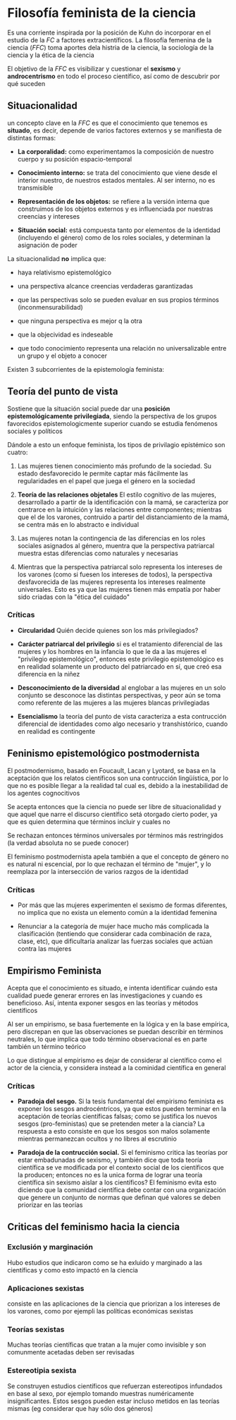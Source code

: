 # Filosofía feminista de la ciencia

Es una corriente inspirada por la posición de Kuhn do incorporar en el
estudio de la _FC_ a factores extracientíficos. La filosofía femenina de la
ciencia (_FFC_) toma aportes dela histria de la ciencia, la sociología de la
ciencia y la ética de la ciencia

El objetivo de la _FFC_ es visibilizar y cuestionar el **sexismo** y
**androcentrismo** en todo el proceso científico, así como de descubrir por
qué suceden

## Situacionalidad

un concepto clave en la _FFC_ es que el conocimiento que tenemos es
**situado**, es decir, depende de varios factores externos y se manifiesta
de distintas formas:

* **La corporalidad:** como experimentamos la composición de nuestro cuerpo
    y su posición espacio-temporal

* **Conocimiento interno:** se trata del conocimiento que viene desde el
    interior nuestro, de nuestros estados mentales. Al ser interno, no es
    transmisible

* **Representación de los objetos:** se refiere a la versión interna que
    construimos de los objetos externos y es influenciada por nuestras
    creencias y intereses

* **Situación social:** está compuesta tanto por elementos de la identidad
    (incluyendo el género) como de los roles sociales, y determinan la
    asignación de poder

La situacionalidad **no** implica que:

* haya relativismo epistemológico

* una perspectiva alcance creencias verdaderas garantizadas

* que las perspectivas solo se pueden evaluar en sus propios términos
    (inconmensurabilidad)

* que ninguna perspectiva es mejor q la otra

* que la objecividad es indeseable

* que todo conocimiento representa una relación no universalizable entre un
    grupo y el objeto a conocer

Existen 3 subcorrientes de la epistemología feminista:

## Teoría del punto de vista

Sostiene que la situación social puede dar una **posición
epistemológicamente privilegiada**, siendo la perspectiva de los grupos
favorecidos epistemologicmente superior cuando se estudia fenómenos sociales
y políticos

Dándole a esto un enfoque feminista, los tipos de privilagio epístémico son
cuatro:

1. Las mujeres tienen conocimiento más profundo de la sociedad. Su estado
   desfavorecido le permite captar más fácilmente las regularidades en el
   papel que juega el género en la sociedad

2. **Teoría de las relaciones objetales** El estilo cognitivo de las
   mujeres, desarrollado a partir de la identificación con la mamá, se
   caracteriza por centrarce en la intuición y las relaciones entre
   componentes; mientras que el de los varones, contruido a partir del
   distanciamiento de la mamá, se centra más en lo abstracto e individual

3. Las mujeres notan la contingencia de las diferencias en los roles
   sociales asignados al género, muentra que la perspectiva patriarcal
   muestra estas diferencias como naturales y necesarias

4. Mientras que la perspectiva patriarcal solo representa los intereses de
   los varones (como si fuesen los intereses de todos), la perspectiva
   desfavorecida de las mujeres representa los intereses realmente
   universales. Esto es ya que las mujeres tienen más empatía por haber sido
   criadas con la "ética del cuidado"

### Críticas

* **Circularidad** Quién decide quienes son los más privilegiados?

* **Carácter patriarcal del privilegio** si es el tratamiento diferencial de
    las mujeres y los hombres en la infancia lo que le da a las mujeres el
    "privilegio epistemológico", entonces este privilegio epistemológico es
    en realidad solamente un producto del patriarcado en sí, que creó esa
    diferencia en la niñez

* **Desconocimiento de la diversidad** al englobar a las mujeres en un solo
    conjunto se desconoce las distintas perspectivas, y peor aún se toma
    como referente de las mujeres a las mujeres blancas privilegiadas

* **Esencialismo** la teoría del punto de vista caracteriza a esta
    contrucción diferencial de identidades como algo necesario y
    transhistórico, cuando en realidad es contingente

## Feninismo epistemológico postmodernista

El postmodernismo, basado en Foucault, Lacan y Lyotard, se basa en la
aceptación que los relatos científicos son una contrucción lingüística, por
lo que no es posible llegar a la realidad tal cual es, debido a la
inestabilidad de los agentes cognocitivos

Se acepta entonces que la ciencia no puede ser libre de situacionalidad y
que aquel que narre el discurso científico setá otorgado cierto poder, ya
que es quien determina que términos incluir y cuales no

Se rechazan entonces términos universales por términos más restringidos (la
verdad absoluta no se puede conocer)

El feminismo postmodernista apela también a que el concepto de género no es
natural ni escencial, por lo que rechazan el término de "mujer", y lo
reemplaza por la intersección de varios razgos de la identidad

### Críticas

* Por más que las mujeres experimenten el sexismo de formas diferentes, no
    implica que no exista un elemento común a la identidad femenina

* Renunciar a la categoría de mujer hace mucho más complicada la
    clasificación (tentiendo que considerar cada combinación de raza, clase,
    etc), que dificultaría analizar las fuerzas sociales que actúan contra
    las mujeres

## Empirismo Feminista

Acepta que el conocimiento es situado, e intenta identificar cuándo esta
cualidad puede generar errores en las investigaciones y cuando es
beneficioso. Así, intenta exponer sesgos en las teorías y métodos
científicos

Al ser un empirismo, se basa fuertemente en la lógica y en la base empírica,
pero discrepan en que las observaciones se puedan describir en términos
neutrales, lo que implica que todo término observacional es en parte también
un término teórico

Lo que distingue al empirismo es dejar de considerar al científico como el
actor de la ciencia, y considera instead a la cominidad científica en
general

### Críticas

* **Paradoja del sesgo.** Si la tesis fundamental del empirismo feminista es
    exponer los sesgos androcéntricos, ya que estos pueden terminar en la
    aceptación de teorías científicas falsas; como se justifica los nuevos
    sesgos (pro-feministas) que se pretenden meter a la ciancia? La
    respuesta a esto consiste en que los sesgos son malos solamente mientras
    permanezcan ocultos y no libres al escrutinio

* **Paradoja de la contrucción social.** Si el feminismo critica las teorías
    por estar embadunadas de sexismo, y también dice que toda teoría
    científica se ve modificada por el contexto social de los científicos
    que la producen; entonces no es la unica forma de lograr una teoría
    científica sin sexismo aislar a los científicos? El feminismo evita esto
    diciendo que la comunidad científica debe contar con una organización
    que genere un conjunto de normas que definan qué valores se deben
    priorizar en las teorías

## Criticas del feminismo hacia la ciencia

### Exclusión y marginación

Hubo estudios que indicaron como se ha exluido y marginado a las científicas
y como esto impactó en la ciencia

### Aplicaciones sexistas

consiste en las aplicaciones de la ciencia que priorizan a los intereses de
los varones, como por ejempli las políticas económicas sexistas

### Teorías sexistas

Muchas teorías científicas que tratan a la mujer como invisible y son
comunmente acetadas deben ser revisadas

### Estereotipia sexista

Se construyen estudios científicos que refuerzan estereotipos infundados en
base al sexo, por ejemplo tomando muestras numéricamente insignificantes.
Estos sesgos pueden estar incluso metidos en las teorías mismas (eg
considerar que hay sólo dos géneros)
